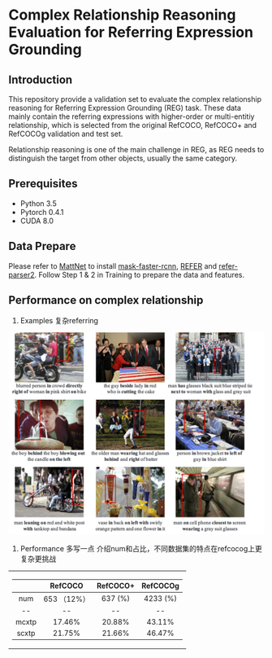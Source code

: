 # Complex Relationship Reasoning Evaluation for Referring Expression Grounding

## Introduction

This repository provide a validation set to evaluate the complex relationship reasoning for Referring Expression Grounding (REG) task. These data mainly contain the referring expressions with higher-order or multi-entitiy relationship, which is selected from the original RefCOCO, RefCOCO+ and RefCOCOg validation and test set. 
<!-- 先介绍REG，复杂场景下，难点在于关系挖掘，高阶关系更是难点更能体现REG的推理能力 -->
Relationship reasoning is one of the main challenge in REG, as REG needs to distinguish the target from other objects, usually the same category. 
<!-- 我们选择了一个多大的验证集来评估reg能力，一些例子在下面 -->


## Prerequisites

* Python 3.5
* Pytorch 0.4.1
* CUDA 8.0

## Data Prepare

   Please refer to [MattNet](https://github.com/lichengunc/MAttNet) to install [mask-faster-rcnn](https://github.com/lichengunc/mask-faster-rcnn), [REFER](https://github.com/lichengunc/refer) and [refer-parser2](https://github.com/lichengunc/refer-parser2).
   Follow Step 1 & 2 in Training to prepare the data and features.

## Performance on complex relationship
1) Examples 复杂referring
   


![example1](./pics/example.png)



1) Performance
   多写一点 介绍num和占比，不同数据集的特点在refcocog上更复杂更挑战
<table>
<tr><td>

|  | RefCOCO | RefCOCO+ | RefCOCOg|
|:--:|:--:|:--:|:--:|
| num   |  653 （12\%）   | 637 (\%)    |  4233 (\%)   |
|--|--|--|--|
| mcxtp | 17.46\% | 20.88\% | 43.11\% |
| scxtp | 21.75\% | 21.66\% | 46.47\% |

</td></tr> 
</table>

